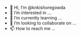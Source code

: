 - 👋 Hi, I’m @knkishoregowda
- 👀 I’m interested in ...
- 🌱 I’m currently learning ...
- 💞️ I’m looking to collaborate on ...
- 📫 How to reach me ...

<!---
knkishoregowda/knkishoregowda is a ✨ special ✨ repository because its `README.md` (this file) appears on your GitHub profile.
You can click the Preview link to take a look at your changes.
--->

